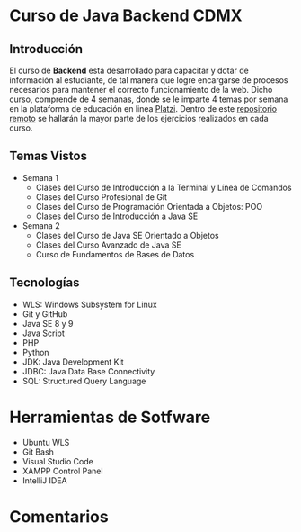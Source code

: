 # Curso de Java Backend CDMX
## Introducción
El curso de **Backend** esta desarrollado para capacitar y dotar de información al estudiante, de tal manera que logre encargarse de procesos necesarios para mantener el correcto funcionamiento de la web. Dicho curso, comprende de 4 semanas, donde se le imparte 4 temas por semana en la plataforma de educación en linea [Platzi](http:/https://platzi.com// "Platzi"). Dentro de este [repositorio remoto](http://https://github.com/CarefreeBird004/Curso-Java-Backend-CDMX "repositorio remoto") se hallarán la mayor parte de los ejercicios realizados en cada curso.

## Temas Vistos
* Semana 1
	* Clases del Curso de Introducción a la Terminal y Línea de Comandos
	* Clases del Curso Profesional de Git
	* Clases del Curso de Programación Orientada a Objetos: POO
	* Clases del Curso de Introducción a Java SE
* Semana 2
	* Clases del Curso de Java SE Orientado a Objetos
	* Clases del Curso Avanzado de Java SE
	* Curso de Fundamentos de Bases de Datos


## Tecnologías
* WLS: Windows Subsystem for Linux
* Git y GitHub
* Java SE 8 y 9
* Java Script
* PHP
* Python
* JDK: Java Development Kit
* JDBC: Java Data Base Connectivity
* SQL: Structured Query Language

# Herramientas de Sotfware
* Ubuntu WLS
* Git Bash 
* Visual Studio Code 
* XAMPP Control Panel 
* IntelliJ IDEA 

# Comentarios 
